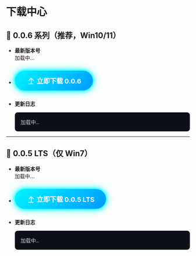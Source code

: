 # 下载中心

<style>
@keyframes neon{0%{box-shadow:0 0 5px #0ff,0 0 10px #0ff,0 0 20px #0ff}50%{box-shadow:0 0 10px #0ff,0 0 20px #0ff,0 0 40px #0ff}100%{box-shadow:0 0 5px #0ff,0 0 10px #0ff,0 0 20px #0ff}}
.btn-dl{display:inline-flex;align-items:center;gap:8px;margin:12px 0;padding:14px 32px;font-size:18px;font-weight:700;color:#fff;background:linear-gradient(135deg,#00f5ff 0%,#0099ff 100%);border:none;border-radius:50px;text-decoration:none;animation:neon 2s infinite;transition:transform .3s}
.btn-dl:hover{transform:scale(1.05)}
.log-box{background:#0d1117;color:#c9d1d9;padding:16px;border-radius:8px;white-space:pre-wrap;font-family:Consolas,Monaco,"Courier New",monospace;max-height:300px;overflow-y:auto}
</style>

## 🚀 0.0.6 系列（推荐，Win10/11）
- **最新版本号**  
  <span id="v-006">加载中…</span>

- <a class="btn-dl" href="https://gitee.com/linfon18/minecraft-connect-tool-api/raw/master/006/Latest.exe">
    <svg width="20" height="20" fill="currentColor"><path d="M5 20h14v-2H5v2zm7-18L5.5 9.5 7 11l5-5v14h2V6l5 5 1.5-1.5L12 2z"/></svg>
    立即下载 0.0.6
  </a>

- **更新日志**  
  <div class="log-box" id="log-006">加载中…</div>

---

## 🔧 0.0.5 LTS（仅 Win7）
- **最新版本号**  
  <span id="v-005">加载中…</span>

- <a class="btn-dl" href="https://gitee.com/linfon18/minecraft-connect-tool-api/raw/master/005/Latest.exe">
    <svg width="20" height="20" fill="currentColor"><path d="M5 20h14v-2H5v2zm7-18L5.5 9.5 7 11l5-5v14h2V6l5 5 1.5-1.5L12 2z"/></svg>
    立即下载 0.0.5 LTS
  </a>

- **更新日志**  
  <div class="log-box" id="log-005">加载中…</div>

<script setup>
import { onMounted } from 'vue'

const urls = [
  { ver:'v-006', log:'log-006',
    verUrl:'https://gitee.com/linfon18/minecraft-connect-tool-api/raw/master/version006.txt',
    logUrl:'https://gitee.com/linfon18/minecraft-connect-tool-api/raw/master/updatelog6' },
  { ver:'v-005', log:'log-005',
    verUrl:'https://gitee.com/linfon18/minecraft-connect-tool-api/raw/master/005/version005',
    logUrl:'https://gitee.com/linfon18/minecraft-connect-tool-api/raw/master/005/005Updatelog' }
]

onMounted(async () => {
  for (const { ver, log, verUrl, logUrl } of urls) {
    try {
      document.getElementById(ver).textContent = (await (await fetch(verUrl)).text()).trim()
      document.getElementById(log).textContent = (await (await fetch(logUrl)).text()).trim()
    } catch {
      document.getElementById(ver).textContent = '获取失败'
      document.getElementById(log).textContent = '获取失败，请稍后刷新重试。'
    }
  }
})
</script>
